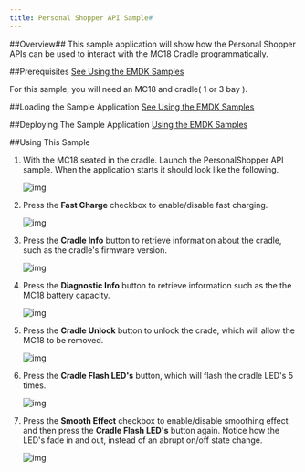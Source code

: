 ```yaml
---
title: Personal Shopper API Sample#
---
```


##Overview##
This sample application will show how the Personal Shopper APIs can be used to interact with the MC18 Cradle programmatically.

##Prerequisites
[See Using the EMDK Samples](/emdk-for-android/4-0/guide/sample/emdksamples)

For this sample, you will need an MC18 and cradle( 1 or 3 bay ).

##Loading the Sample Application
[See Using the EMDK Samples](/emdk-for-android/4-0/guide/sample/emdksamples)

##Deploying The Sample Application
[Using the EMDK Samples](/emdk-for-android/4-0/guide/sample/emdksamples)

##Using This Sample

1.  With the MC18 seated in the cradle. Launch the PersonalShopper API sample.
 When the application starts it should look like the following.

	![img](/img/samples/personalShopperSampleFirstLaunch.png)

2. Press the **Fast Charge** checkbox to enable/disable fast charging.

	![img](/img/samples/personalShopperSampleFastCharge.png)

3. Press the **Cradle Info** button to retrieve information about the cradle, such as the cradle's firmware version.

	![img](/img/samples/personalShopperSampleCradleInfo.png)

4. Press the **Diagnostic Info** button to retrieve information such as the the MC18 battery capacity.

	![img](/img/samples/personalShopperSampleDiagnosticInfo.png)

5. Press the **Cradle Unlock** button to unlock the crade, which will allow the MC18 to be removed.

	![img](/img/samples/personalShopperSampleUnlockCradle.png)

6. Press the **Cradle Flash LED's** button, which will flash the cradle LED's 5 times.

	![img](/img/samples/personalShopperSampleFlashLED.png)

7. Press the **Smooth Effect** checkbox to enable/disable smoothing effect and then press the **Cradle Flash LED's** button again. Notice how the
LED's fade in and out, instead of an abrupt on/off state change.

	![img](/img/samples/personalShopperSampleSmoothEffect.png)

